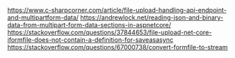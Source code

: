 https://www.c-sharpcorner.com/article/file-upload-handling-api-endpoint-and-multipartform-data/
https://andrewlock.net/reading-json-and-binary-data-from-multipart-form-data-sections-in-aspnetcore/
https://stackoverflow.com/questions/37844653/file-upload-net-core-iformfile-does-not-contain-a-definition-for-saveasasync
https://stackoverflow.com/questions/67000738/convert-formfile-to-stream
